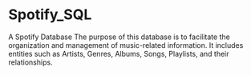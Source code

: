 # Spotify_SQL
A Spotify Database The purpose of this database is to facilitate the organization and management of music-related information. It includes entities such as Artists, Genres, Albums, Songs, Playlists, and their relationships.
